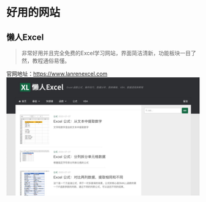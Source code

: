 # 好用的网站
## 懒人Excel
> 非常好用并且完全免费的Excel学习网站，界面简洁清新，功能板块一目了然，教程通俗易懂。

官网地址：https://www.lanrenexcel.com
![](..%2F..%2F..%2Fphoto%2F%E6%87%92%E4%BA%BAExcel.jpg)